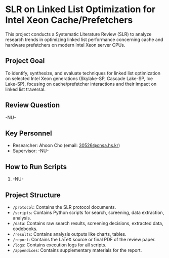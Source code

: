# SLR on Linked List Optimization for Intel Xeon Cache/Prefetchers
This project conducts a Systematic Literature Review (SLR) to analyze research trends in optimizing linked list performance concerning cache and hardware prefetchers on modern Intel Xeon server CPUs.

## Project Goal
To identify, synthesize, and evaluate techniques for linked list optimization on selected Intel Xeon generations (Skylake-SP, Cascade Lake-SP, Ice Lake-SP), focusing on cache/prefetcher interactions and their impact on linked list traversal.

## Review Question
-NU-

## Key Personnel
- Researcher: Ahoon Cho (email: 30526@cnsa.hs.kr)
- Supervisor: -NU-

## How to Run Scripts
1. -NU-

## Project Structure
- `/protocol`: Contains the SLR protocol documents.
- `/scripts`: Contains Python scripts for search, screening, data extraction, analysis.
- `/data`: Contains raw search results, screening decisions, extracted data, codebooks.
- `/results`: Contains analysis outputs like charts, tables.
- `/report`: Contains the LaTeX source or final PDF of the review paper.
- `/logs`: Contains execution logs for all scripts.
- `/appendices`: Contains supplementary materials for the report.